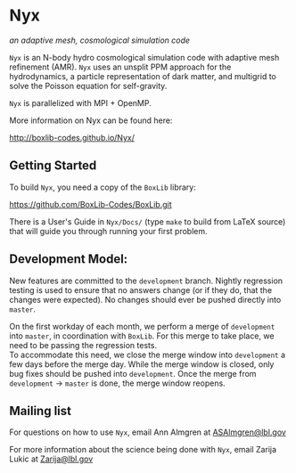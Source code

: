 # Nyx
*an adaptive mesh, cosmological simulation code*

`Nyx` is an N-body hydro cosmological simulation code with 
adaptive mesh refinement (AMR).  `Nyx` uses an unsplit PPM approach 
for the hydrodynamics, a particle representation of dark matter, 
and multigrid to solve the Poisson equation for self-gravity.

`Nyx` is parallelized with MPI + OpenMP.

More information on Nyx can be found here:

http://boxlib-codes.github.io/Nyx/


## Getting Started

To build `Nyx`, you need a copy of the `BoxLib` library:

https://github.com/BoxLib-Codes/BoxLib.git

There is a User's Guide in `Nyx/Docs/` (type `make` to build
from LaTeX source) that will guide you through running your first
problem.  

## Development Model:

New features are committed to the `development` branch.  Nightly
regression testing is used to ensure that no answers change (or if
they do, that the changes were expected).  No changes should ever
be pushed directly into `master`.

On the first workday of each month, we perform a merge of
`development` into `master`, in coordination with `BoxLib`. 
For this merge to take place, we need to be passing the regression tests.  
To accommodate this need, we close the
merge window into `development` a few days before the merge day.
While the merge window is closed, only bug fixes should be pushed into
`development`.  Once the merge from `development` -> `master` is done,
the merge window reopens.

## Mailing list

For questions on how to use `Nyx`, email Ann Almgren at ASAlmgren@lbl.gov

For more information about the science being done with `Nyx`, 
email Zarija Lukic at Zarija@lbl.gov
